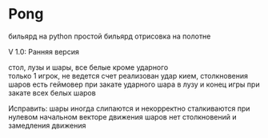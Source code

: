 # Pong
бильярд на python
простой бильярд
отрисовка на полотне

V 1.0:
Ранняя версия

стол, лузы и шары, все белые кроме ударного\
только 1 игрок, не ведется счет
реализован удар кием, столкновения шаров
есть геймовер при закате ударного шара в лузу и конец игры при закате всех белых шаров

Исправить:
шары иногда слипаются и некорректно сталкиваются
при нулевом начальном векторе движения шаров нет столкновений и замедления движения
